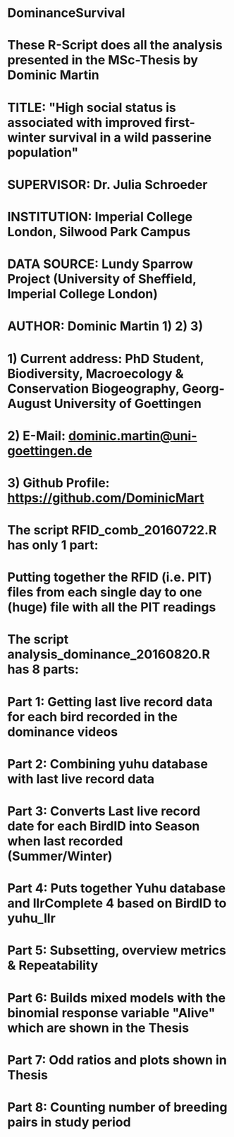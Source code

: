# DominanceSurvival

# These R-Script does all the analysis presented in the MSc-Thesis by Dominic Martin

# TITLE: "High social status is associated with improved first-winter survival in a wild passerine population"
# SUPERVISOR: Dr. Julia Schroeder
# INSTITUTION: Imperial College London, Silwood Park Campus
# DATA SOURCE: Lundy Sparrow Project (University of Sheffield, Imperial College London)
# AUTHOR: Dominic Martin 1) 2) 3)
# 1) Current address: PhD Student, Biodiversity, Macroecology & Conservation Biogeography, Georg-August University of Goettingen
# 2) E-Mail: dominic.martin@uni-goettingen.de
# 3) Github Profile: https://github.com/DominicMart

# The script RFID_comb_20160722.R has only 1 part:
# Putting together the RFID (i.e. PIT) files from each single day to one (huge) file with all the PIT readings 

# The script analysis_dominance_20160820.R has 8 parts:
# Part 1: Getting last live record data for each bird recorded in the dominance videos
# Part 2: Combining yuhu database with last live record data
# Part 3: Converts Last live record date for each BirdID into Season when last recorded (Summer/Winter)
# Part 4: Puts together Yuhu database and llrComplete 4 based on BirdID to yuhu_llr
# Part 5: Subsetting, overview metrics & Repeatability
# Part 6: Builds mixed models with the binomial response variable "Alive" which are shown in the Thesis
# Part 7: Odd ratios and plots shown in Thesis
# Part 8: Counting number of breeding pairs in study period

